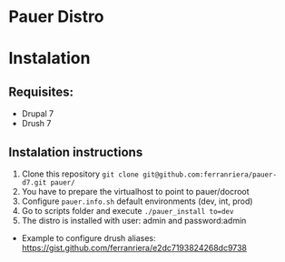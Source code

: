 Pauer Distro
============

# Instalation

## Requisites:

* Drupal 7
* Drush 7

## Instalation instructions

1. Clone this repository `git clone git@github.com:ferranriera/pauer-d7.git pauer/`
2. You have to prepare the virtualhost to point to pauer/docroot
3. Configure `pauer.info.sh` default environments (dev, int, prod)
4. Go to scripts folder and execute `./pauer_install to=dev` 
5. The distro is installed with user: admin and password:admin

* Example to configure drush aliases: https://gist.github.com/ferranriera/e2dc7193824268dc9738
